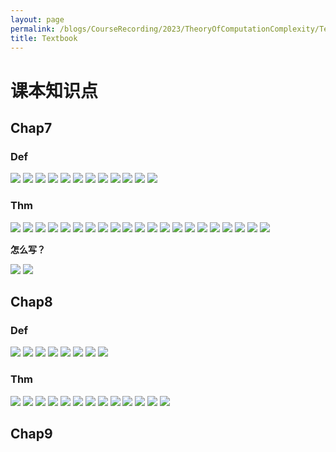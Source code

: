 ```yaml
---
layout: page
permalink: /blogs/CourseRecording/2023/TheoryOfComputationComplexity/Textbook/index.html
title: Textbook
---
```


# 课本知识点

## Chap7

### Def

<img src="https://CRYoushiwo.github.io/images/blogs/CoursesRecording/TheoryOfComputationComplexity/Homework/Untitled.png" class="blog-image" >

<img src="https://CRYoushiwo.github.io/images/blogs/CoursesRecording/TheoryOfComputationComplexity/Homework/Untitled%201.png" class="blog-image" >

<img src="https://CRYoushiwo.github.io/images/blogs/CoursesRecording/TheoryOfComputationComplexity/Homework/Untitled%202.png" class="blog-image" >

<img src="https://CRYoushiwo.github.io/images/blogs/CoursesRecording/TheoryOfComputationComplexity/Homework/Untitled%203.png" class="blog-image" >

<img src="https://CRYoushiwo.github.io/images/blogs/CoursesRecording/TheoryOfComputationComplexity/Homework/Untitled%204.png" class="blog-image" >

<img src="https://CRYoushiwo.github.io/images/blogs/CoursesRecording/TheoryOfComputationComplexity/Homework/Untitled%205.png" class="blog-image" >

<img src="https://CRYoushiwo.github.io/images/blogs/CoursesRecording/TheoryOfComputationComplexity/Homework/Untitled%206.png" class="blog-image" >

<img src="https://CRYoushiwo.github.io/images/blogs/CoursesRecording/TheoryOfComputationComplexity/Homework/Untitled%207.png" class="blog-image" >

<img src="https://CRYoushiwo.github.io/images/blogs/CoursesRecording/TheoryOfComputationComplexity/Homework/Untitled%208.png" class="blog-image" >

<img src="https://CRYoushiwo.github.io/images/blogs/CoursesRecording/TheoryOfComputationComplexity/Homework/Untitled%209.png" class="blog-image" >

<img src="https://CRYoushiwo.github.io/images/blogs/CoursesRecording/TheoryOfComputationComplexity/Homework/Untitled%2010.png" class="blog-image" >

<img src="https://CRYoushiwo.github.io/images/blogs/CoursesRecording/TheoryOfComputationComplexity/Homework/Untitled%2011.png" class="blog-image" >

### Thm

<img src="https://CRYoushiwo.github.io/images/blogs/CoursesRecording/TheoryOfComputationComplexity/Homework/Untitled%2012.png" class="blog-image" >

<img src="https://CRYoushiwo.github.io/images/blogs/CoursesRecording/TheoryOfComputationComplexity/Homework/Untitled%2013.png" class="blog-image" >

<img src="https://CRYoushiwo.github.io/images/blogs/CoursesRecording/TheoryOfComputationComplexity/Homework/Untitled%2014.png" class="blog-image" >

<img src="https://CRYoushiwo.github.io/images/blogs/CoursesRecording/TheoryOfComputationComplexity/Homework/Untitled%2015.png" class="blog-image" >

<img src="https://CRYoushiwo.github.io/images/blogs/CoursesRecording/TheoryOfComputationComplexity/Homework/Untitled%2016.png" class="blog-image" >

<img src="https://CRYoushiwo.github.io/images/blogs/CoursesRecording/TheoryOfComputationComplexity/Homework/Untitled%2017.png" class="blog-image" >

<img src="https://CRYoushiwo.github.io/images/blogs/CoursesRecording/TheoryOfComputationComplexity/Homework/Untitled%2018.png" class="blog-image" >

<img src="https://CRYoushiwo.github.io/images/blogs/CoursesRecording/TheoryOfComputationComplexity/Homework/Untitled%2019.png" class="blog-image" >

<img src="https://CRYoushiwo.github.io/images/blogs/CoursesRecording/TheoryOfComputationComplexity/Homework/Untitled%2020.png" class="blog-image" >

<img src="https://CRYoushiwo.github.io/images/blogs/CoursesRecording/TheoryOfComputationComplexity/Homework/Untitled%2021.png" class="blog-image" >

<img src="https://CRYoushiwo.github.io/images/blogs/CoursesRecording/TheoryOfComputationComplexity/Homework/Untitled%2022.png" class="blog-image" >

<img src="https://CRYoushiwo.github.io/images/blogs/CoursesRecording/TheoryOfComputationComplexity/Homework/Untitled%2023.png" class="blog-image" >

<img src="https://CRYoushiwo.github.io/images/blogs/CoursesRecording/TheoryOfComputationComplexity/Homework/Untitled%2024.png" class="blog-image" >

<img src="https://CRYoushiwo.github.io/images/blogs/CoursesRecording/TheoryOfComputationComplexity/Homework/Untitled%2025.png" class="blog-image" >

<img src="https://CRYoushiwo.github.io/images/blogs/CoursesRecording/TheoryOfComputationComplexity/Homework/Untitled%2026.png" class="blog-image" >

<img src="https://CRYoushiwo.github.io/images/blogs/CoursesRecording/TheoryOfComputationComplexity/Homework/Untitled%2027.png" class="blog-image" >

<img src="https://CRYoushiwo.github.io/images/blogs/CoursesRecording/TheoryOfComputationComplexity/Homework/Untitled%2028.png" class="blog-image" >

<img src="https://CRYoushiwo.github.io/images/blogs/CoursesRecording/TheoryOfComputationComplexity/Homework/Untitled%2029.png" class="blog-image" >

<img src="https://CRYoushiwo.github.io/images/blogs/CoursesRecording/TheoryOfComputationComplexity/Homework/Untitled%2030.png" class="blog-image" >

<img src="https://CRYoushiwo.github.io/images/blogs/CoursesRecording/TheoryOfComputationComplexity/Homework/Untitled%2031.png" class="blog-image" >

<img src="https://CRYoushiwo.github.io/images/blogs/CoursesRecording/TheoryOfComputationComplexity/Homework/Untitled%2032.png" class="blog-image" >

**怎么写？**

<img src="https://CRYoushiwo.github.io/images/blogs/CoursesRecording/TheoryOfComputationComplexity/Homework/Untitled%2033.png" class="blog-image" >

<img src="https://CRYoushiwo.github.io/images/blogs/CoursesRecording/TheoryOfComputationComplexity/Homework/Untitled%2034.png" class="blog-image" >

## Chap8

### Def

<img src="https://CRYoushiwo.github.io/images/blogs/CoursesRecording/TheoryOfComputationComplexity/Homework/Untitled%2035.png" class="blog-image" >

<img src="https://CRYoushiwo.github.io/images/blogs/CoursesRecording/TheoryOfComputationComplexity/Homework/Untitled%2036.png" class="blog-image" >

<img src="https://CRYoushiwo.github.io/images/blogs/CoursesRecording/TheoryOfComputationComplexity/Homework/Untitled%2037.png" class="blog-image" >

<img src="https://CRYoushiwo.github.io/images/blogs/CoursesRecording/TheoryOfComputationComplexity/Homework/Untitled%2038.png" class="blog-image" >

<img src="https://CRYoushiwo.github.io/images/blogs/CoursesRecording/TheoryOfComputationComplexity/Homework/Untitled%2039.png" class="blog-image" >

<img src="https://CRYoushiwo.github.io/images/blogs/CoursesRecording/TheoryOfComputationComplexity/Homework/Untitled%2040.png" class="blog-image" >

<img src="https://CRYoushiwo.github.io/images/blogs/CoursesRecording/TheoryOfComputationComplexity/Homework/Untitled%2041.png" class="blog-image" >

<img src="https://CRYoushiwo.github.io/images/blogs/CoursesRecording/TheoryOfComputationComplexity/Homework/Untitled%2042.png" class="blog-image" >

### Thm

<img src="https://CRYoushiwo.github.io/images/blogs/CoursesRecording/TheoryOfComputationComplexity/Homework/Untitled%2043.png" class="blog-image" >

<img src="https://CRYoushiwo.github.io/images/blogs/CoursesRecording/TheoryOfComputationComplexity/Homework/Untitled%2044.png" class="blog-image" >

<img src="https://CRYoushiwo.github.io/images/blogs/CoursesRecording/TheoryOfComputationComplexity/Homework/Untitled%2045.png" class="blog-image" >

<img src="https://CRYoushiwo.github.io/images/blogs/CoursesRecording/TheoryOfComputationComplexity/Homework/Untitled%2046.png" class="blog-image" >

<img src="https://CRYoushiwo.github.io/images/blogs/CoursesRecording/TheoryOfComputationComplexity/Homework/Untitled%2047.png" class="blog-image" >

<img src="https://CRYoushiwo.github.io/images/blogs/CoursesRecording/TheoryOfComputationComplexity/Homework/Untitled%2048.png" class="blog-image" >

<img src="https://CRYoushiwo.github.io/images/blogs/CoursesRecording/TheoryOfComputationComplexity/Homework/Untitled%2049.png" class="blog-image" >

<img src="https://CRYoushiwo.github.io/images/blogs/CoursesRecording/TheoryOfComputationComplexity/Homework/Untitled%2050.png" class="blog-image" >

<img src="https://CRYoushiwo.github.io/images/blogs/CoursesRecording/TheoryOfComputationComplexity/Homework/Untitled%2051.png" class="blog-image" >

<img src="https://CRYoushiwo.github.io/images/blogs/CoursesRecording/TheoryOfComputationComplexity/Homework/Untitled%2052.png" class="blog-image" >

<img src="https://CRYoushiwo.github.io/images/blogs/CoursesRecording/TheoryOfComputationComplexity/Homework/Untitled%2053.png" class="blog-image" >

<img src="https://CRYoushiwo.github.io/images/blogs/CoursesRecording/TheoryOfComputationComplexity/Homework/Untitled%2054.png" class="blog-image" >

<img src="https://CRYoushiwo.github.io/images/blogs/CoursesRecording/TheoryOfComputationComplexity/Homework/Untitled%2055.png" class="blog-image" >

## Chap9